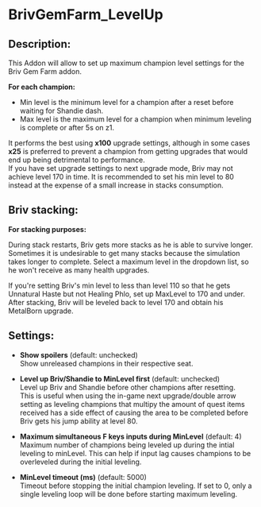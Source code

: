 # BrivGemFarm_LevelUp
## Description:
This Addon will allow to set up maximum champion level settings for the Briv Gem Farm addon.  

**For each champion:**  
* Min level is the minimum level for a champion after a reset before waiting for Shandie dash.  
* Max level is the maximum level for a champion when minimum leveling is complete or after 5s on z1.

It performs the best using **x100** upgrade settings, although in some cases **x25** is preferred to prevent a champion from getting upgrades that would end up being detrimental to performance.  
If you have set upgrade settings to next upgrade mode, Briv may not achieve level 170 in time.
It is recommended to set his min level to 80 instead at the expense of a small increase in stacks consumption.
## Briv stacking:
**For stacking purposes:**  

During stack restarts, Briv gets more stacks as he is able to survive longer.
Sometimes it is undesirable to get many stacks because the simulation takes longer to complete.
Select a maximum level in the dropdown list, so he won't receive as many health upgrades.

If you're setting Briv's min level to less than level 110 so that he gets Unnatural Haste but not Healing Phlo, set up MaxLevel to 170 and under.
After stacking, Briv will be leveled back to level 170 and obtain his MetalBorn upgrade.

## Settings:

* **Show spoilers** (default: unchecked)   
Show unreleased champions in their respective seat.


* **Level up Briv/Shandie to MinLevel first** (default: unchecked)   
Level up Briv and Shandie before other champions after resetting.  
This is useful when using the in-game next upgrade/double arrow setting as leveling champions that multipy the amount of quest items received has a side effect of causing the area to be completed before Briv gets his jump ability at level 80.


* **Maximum simultaneous F keys inputs during MinLevel** (default: 4)  
Maximum number of champions being leveled up during the intial leveling to minLevel. This can help if input lag causes champions to be overleveled during the initial leveling.


* **MinLevel timeout (ms)** (default: 5000)  
Timeout before stopping the initial champion leveling. If set to 0, only a single leveling loop will be done before starting maximum leveling.